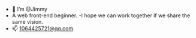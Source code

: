 - 👋  I’m @Jimmy
- A web front-end beginner.
-I hope we can work together if we share the same vision.
- 📫 1064425721@qq.com.

